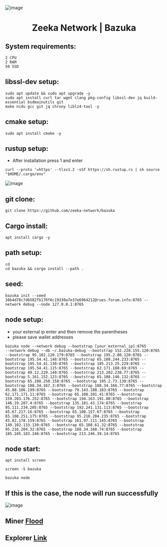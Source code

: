 ![image](https://user-images.githubusercontent.com/101149671/188958599-67a3b79f-9dc1-450f-b2fd-4461598b9100.png)
<h1 align="center"> Zeeka Network | Bazuka </h1>

## System requirements:
```
2 CPU
2 RAM
50 SSD
```

## libssl-dev setup:
```
sudo apt update && sudo apt upgrade -y
sudo apt install curl tar wget clang pkg-config libssl-dev jq build-essential bsdmainutils git 
make ncdu gcc git jq chrony liblz4-tool -y
```
## cmake setup:
```
sudo apt install cmake -y
```

## rustup setup:

 * After installation press 1 and enter

```
curl --proto '=https' --tlsv1.2 -sSf https://sh.rustup.rs | sh source "$HOME/.cargo/env"
```
![image](https://user-images.githubusercontent.com/101149671/188959152-b52fae46-8004-4fa5-9ca3-e0758c6f3301.png)

## git clone:
```
git clone https://github.com/zeeka-network/bazuka
```

## Cargo install:
```
apt install cargo -y
```

## path setup:

```
cd
cd bazuka && cargo install --path .
```
## seed:
```
bazuka init --seed 38b4d78c7d6582fb170f6c19330a7e37e6964212@rues.forum.info:8765 --network debug --node 127.0.0.1:8765
```
## node setup:

 * your external ip enter and then remove the parentheses
 * please save wallet addresses
```
bazuka node --network debug --bootstrap [your_external_ip]:8765
--network debug --db ~/.bazuka-debug --bootstrap 152.228.155.120:8765 --bootstrap 95.182.120.179:8765 --bootstrap 195.2.80.120:8765 --bootstrap 195.54.41.148:8765 --bootstrap 65.108.244.233:8765 --bootstrap 195.54.41.130:8765 --bootstrap 185.213.25.229:8765 --bootstrap 195.54.41.115:8765 --bootstrap 62.171.188.69:8765 --bootstrap 49.12.229.140:8765 --bootstrap 213.202.238.77:8765 --bootstrap 5.161.152.123:8765 --bootstrap 65.108.146.132:8765 --bootstrap 65.108.250.158:8765 --bootstrap 195.2.73.130:8765 --bootstrap 188.34.167.3:8765 --bootstrap 188.34.166.77:8765 --bootstrap 45.88.106.199:8765 --bootstrap 79.143.188.183:8765 --bootstrap 62.171.171.11:8765 --bootstrap 65.108.201.41:8765 --bootstrap 159.203.176.252:8765 --bootstrap 194.163.191.80:8765 --bootstrap 146.19.207.4:8765 --bootstrap 135.181.43.174:8765 --bootstrap 95.111.234.205:8765 --bootstrap 192.241.131.113:8765 --bootstrap 45.67.217.16:8765 --bootstrap 65.108.157.67:8765 --bootstrap 65.108.251.175:8765 --bootstrap 95.216.204.235:8765 --bootstrap 45.82.178.159:8765 --bootstrap 161.97.111.145:8765 --bootstrap 149.102.133.130:8765 --bootstrap 65.108.61.32:8765 --bootstrap 95.216.204.32:8765 --bootstrap 188.34.160.74:8765 --bootstrap 185.245.183.246:8765 --bootstrap 213.246.39.14:8765

```
## node start:
```
apt install screen
```
```
screen -S bazuka
```
```
bazuka node
```
## If this is the case, the node will run successfully
![image](https://user-images.githubusercontent.com/101149671/188964602-895b445c-8829-4d72-bb5a-ed57a0a41f84.png)

## Miner [Flood](https://github.com/zeeka-network/bazuka)
## Explorer [Link](http://152.228.155.120:8000/)
